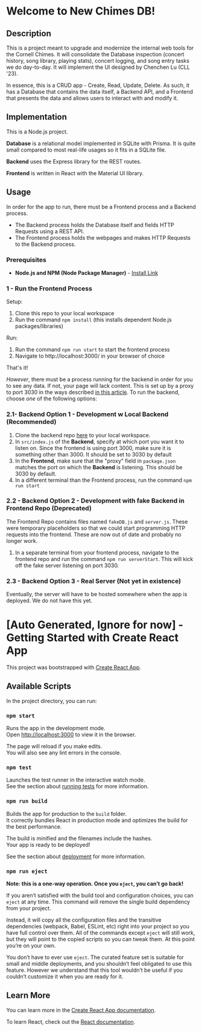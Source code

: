 # Welcome to New Chimes DB!

## Description

This is a project meant to upgrade and modernize the internal web tools for the Cornell Chimes. It will consolidate the Database inspection (concert history, song library, playing stats), concert logging, and song entry tasks we do day-to-day. It will implement the UI designed by Chenchen Lu (CLL '23).

In essence, this is a CRUD app - Create, Read, Update, Delete. As such, it has a Database that contains the data itself, a Backend API, and a Frontend that presents the data and allows users to interact with and modify it.

## Implementation

This is a Node.js project.

**Database** is a relational model implemented in SQLite with Prisma. It is quite small compared to most real-life usages so it fits in a SQLite file.

**Backend** uses the Express library for the REST routes.

**Frontend** is written in React with the Material UI library.

## Usage

In order for the app to run, there must be a Frontend process and a Backend process.
* The Backend process holds the Database itself and fields HTTP Requests using a REST API.
* The Frontend process holds the webpages and makes HTTP Requests to the Backend process.

### Prerequisites
* **Node.js and NPM (Node Package Manager)** - [Install Link](https://docs.npmjs.com/downloading-and-installing-node-js-and-npm)

### 1 - Run the Frontend Process

Setup:
1. Clone this repo to your local workspace
2. Run the command `npm install` (this installs dependent Node.js packages/libraries)

Run:
1. Run the command `npm run start` to start the frontend process
2. Navigate to http://localhost:3000/ in your browser of choice

That's it! 

*However*, there must be a process running for the backend in order for you to see any data. If not, your page will lack content. This is set up by a proxy to port 3030  in the ways described [in this article](https://dev.to/salarc123/how-to-connect-a-react-frontend-with-a-nodejs-express-backend-50i9). To run the backend, choose *one* of the following options:

### 2.1- Backend Option 1 - Development w Local Backend (Recommended)

1. Clone the backend repo [here](https://github.com/jenniferturney/chimes-db-prototype) to your local workspace.
2. In `src/index.js` of the **Backend**, specify at which port you want it to listen on. Since the frontend is using port 3000, make sure it is something other than 3000. It should be set to 3030 by default
3. In the **Frontend**, make sure that the "proxy" field in `package.json` matches the port on which the **Backend** is listening. This should be 3030 by default.
4. In a different terminal than the Frontend process, run the command `npm run start`

### 2.2 - Backend Option 2 - Development with fake Backend in Frontend Repo (Deprecated)

The Frontend Repo contains files named `fakeDB.js` and `server.js`. These were temporary placeholders so that we could start programming HTTP requests into the frontend. These are now out of date and probably no longer work.

1. In a separate terminal from your frontend process, navigate to the frontend repo and run the command `npm run serverStart`. This will kick off the fake server listening on port 3030.

### 2.3 - Backend Option 3 - Real Server (Not yet in existence)

Eventually, the server will have to be hosted somewhere when the app is deployed. We do not have this yet.

# [Auto Generated, Ignore for now] - Getting Started with Create React App

This project was bootstrapped with [Create React App](https://github.com/facebook/create-react-app).

## Available Scripts

In the project directory, you can run:

### `npm start`

Runs the app in the development mode.\
Open [http://localhost:3000](http://localhost:3000) to view it in the browser.

The page will reload if you make edits.\
You will also see any lint errors in the console.

### `npm test`

Launches the test runner in the interactive watch mode.\
See the section about [running tests](https://facebook.github.io/create-react-app/docs/running-tests) for more information.

### `npm run build`

Builds the app for production to the `build` folder.\
It correctly bundles React in production mode and optimizes the build for the best performance.

The build is minified and the filenames include the hashes.\
Your app is ready to be deployed!

See the section about [deployment](https://facebook.github.io/create-react-app/docs/deployment) for more information.

### `npm run eject`

**Note: this is a one-way operation. Once you `eject`, you can’t go back!**

If you aren’t satisfied with the build tool and configuration choices, you can `eject` at any time. This command will remove the single build dependency from your project.

Instead, it will copy all the configuration files and the transitive dependencies (webpack, Babel, ESLint, etc) right into your project so you have full control over them. All of the commands except `eject` will still work, but they will point to the copied scripts so you can tweak them. At this point you’re on your own.

You don’t have to ever use `eject`. The curated feature set is suitable for small and middle deployments, and you shouldn’t feel obligated to use this feature. However we understand that this tool wouldn’t be useful if you couldn’t customize it when you are ready for it.

## Learn More

You can learn more in the [Create React App documentation](https://facebook.github.io/create-react-app/docs/getting-started).

To learn React, check out the [React documentation](https://reactjs.org/).
